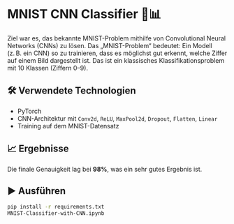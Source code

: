 # MNIST CNN Classifier 🧠📊

Ziel war es, das bekannte MNIST-Problem mithilfe von Convolutional Neural Networks (CNNs) zu lösen.
Das „MNIST-Problem“ bedeutet:
Ein Modell (z. B. ein CNN) so zu trainieren, dass es möglichst gut erkennt, welche Ziffer auf einem Bild dargestellt ist.
Das ist ein klassisches Klassifikationsproblem mit 10 Klassen (Ziffern 0–9).

## 🛠 Verwendete Technologien

- PyTorch
- CNN-Architektur mit `Conv2d`, `ReLU`, `MaxPool2d`, `Dropout`, `Flatten`, `Linear`
- Training auf dem MNIST-Datensatz

## 📈 Ergebnisse

Die finale Genauigkeit lag bei **98%**, was ein sehr gutes Ergebnis ist.

## ▶️ Ausführen

```bash
pip install -r requirements.txt
MNIST-Classifier-with-CNN.ipynb
